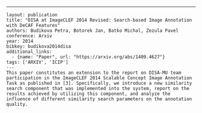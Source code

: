 ---
    layout: publication
    title: "DISA at ImageCLEF 2014 Revised: Search-based Image Annotation with DeCAF Features"
    authors: Budikova Petra, Botorek Jan, Batko Michal, Zezula Pavel
    conference: Arxiv
    year: 2014
    bibkey: budikova2014disa
    additional_links:
      - {name: "Paper", url: "https://arxiv.org/abs/1409.4627"}
    tags: ['ARXIV', 'ICIP']
    ---
    This paper constitutes an extension to the report on DISA-MU team participation in the ImageCLEF 2014 Scalable Concept Image Annotation Task as published in [3]. Specifically, we introduce a new similarity search component that was implemented into the system, report on the results achieved by utilizing this component, and analyze the influence of different similarity search parameters on the annotation quality.